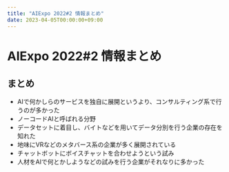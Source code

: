 ```yaml
---
title: "AIExpo 2022#2 情報まとめ"
date: 2023-04-05T00:00:00+09:00
---
```

# AIExpo 2022#2 情報まとめ

## まとめ

- AIで何かしらのサービスを独自に展開というより、コンサルティング系で行うのが多かった
- ノーコードAIと呼ばれる分野
- データセットに着目し、バイトなどを用いてデータ分別を行う企業の存在を知れた
- 地味にVRなどのメタバース系の企業が多く展開されている
- チャットボットにボイスチャットを合わせようという試み
- 人材をAIで何とかしようなどの試みを行う企業がそれなりに多かった